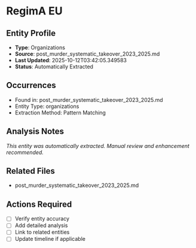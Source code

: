 # RegimA EU

## Entity Profile
- **Type**: Organizations
- **Source**: post_murder_systematic_takeover_2023_2025.md
- **Last Updated**: 2025-10-12T03:42:05.349583
- **Status**: Automatically Extracted

## Occurrences
- Found in: post_murder_systematic_takeover_2023_2025.md
- Entity Type: organizations
- Extraction Method: Pattern Matching

## Analysis Notes
*This entity was automatically extracted. Manual review and enhancement recommended.*

## Related Files
- post_murder_systematic_takeover_2023_2025.md

## Actions Required
- [ ] Verify entity accuracy
- [ ] Add detailed analysis
- [ ] Link to related entities
- [ ] Update timeline if applicable
